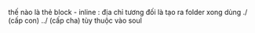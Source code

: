 thế nào là thẻ block - inline : 
địa chỉ tương đối là tạo ra folder xong dùng ./ (cấp con)  ../ (cấp cha) tùy thuộc vào soul